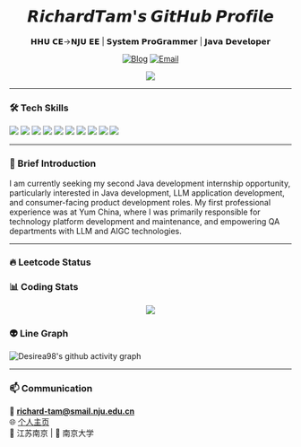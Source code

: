<div align="center">
  
# 𝙍𝙞𝙘𝙝𝙖𝙧𝙙𝙏𝙖𝙢'𝙨 𝙂𝙞𝙩𝙃𝙪𝙗 𝙋𝙧𝙤𝙛𝙞𝙡𝙚
𝗛𝗛𝗨 𝗖𝗘->𝗡𝗝𝗨 𝗘𝗘 | 𝗦𝘆𝘀𝘁𝗲𝗺 𝗣𝗿𝗼𝗚𝗿𝗮𝗺𝗺𝗲𝗿 | 𝗝𝗮𝘃𝗮 𝗗𝗲𝘃𝗲𝗹𝗼𝗽𝗲𝗿

[![Blog](https://img.shields.io/badge/tech_blog-desirea98.github.io/richard.github.io-FF4088?style=flat-square)](https://desirea98.github.io/richard.github.io/)
[![Email](https://img.shields.io/badge/Email-richard--tam@smail.nju.edu.cn-0078D4?style=flat-square)](mailto:richard-tam@smail.nju.edu.cn)
  
![](https://komarev.com/ghpvc/?username=ZhenyuePan&color=blueviolet)

</div>

---

### 🛠️ Tech Skills
![](https://img.shields.io/badge/Java-ED8B00?style=for-the-badge&logo=java&logoColor=white)
![](https://img.shields.io/badge/Python-3776AB?style=for-the-badge&logo=python&logoColor=white)
![](https://img.shields.io/badge/Spring_Boot-6DB33F?style=for-the-badge&logo=spring-boot&logoColor=white)
![](https://img.shields.io/badge/Spring_AI-6DB33F?style=for-the-badge&logo=spring&logoColor=white)
![](https://img.shields.io/badge/RabbitMQ-FF6600?style=for-the-badge&logo=rabbitmq&logoColor=white)
![](https://img.shields.io/badge/MySQL-4479A1?style=for-the-badge&logo=mysql&logoColor=white)
![](https://img.shields.io/badge/Redis-DC382D?style=for-the-badge&logo=redis&logoColor=white)
![](https://img.shields.io/badge/Dify-1C64F2?style=for-the-badge&logo=dify&logoColor=white)
![](https://img.shields.io/badge/Reinforcement_Learning-FF6B6B?style=for-the-badge&logo=tensorflow&logoColor=white)
![](https://img.shields.io/badge/LLM-4285F4?style=for-the-badge&logo=openai&logoColor=white)

---

### 🚀 Brief Introduction

I am currently seeking my second Java development internship opportunity, particularly interested in Java development, LLM application development, and consumer-facing product development roles. My first professional experience was at Yum China, where I was primarily responsible for technology platform development and maintenance, and empowering QA departments with LLM and AIGC technologies.

---

### 🔥 Leetcode Status



### 📊 Coding Stats
<div align="center">
<a href="https://github.com/Desirea98">
  <img src="https://github-readme-stats.vercel.app/api?username=Desirea98&show_icons=true&theme=radical" />
</a>
</div>


### 👽 Line Graph
![Desirea98's github activity graph](https://github-readme-activity-graph.vercel.app/graph?username=Desirea98&theme=xcode)


---

### 📫 Communication
📧 ​**richard-tam@smail.nju.edu.cn**  
🌐 [个人主页](https://desirea98.github.io/richard.github.io/)  
📍 江苏南京 | 🏫 南京大学
